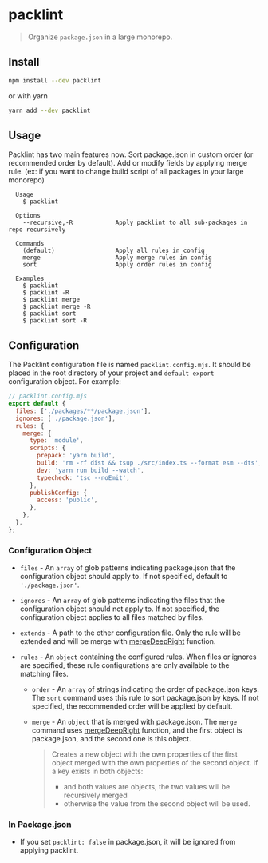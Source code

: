 # packlint

> Organize `package.json` in a large monorepo.

## Install

```sh
npm install --dev packlint
```

or with yarn

```sh
yarn add --dev packlint
```

## Usage

Packlint has two main features now.
Sort package.json in custom order (or recommended order by default).
Add or modify fields by applying merge rule. (ex: if you want to change build script of all packages in your large monorepo)

```
  Usage
    $ packlint

  Options
    --recursive,-R            Apply packlint to all sub-packages in repo recursively

  Commands
    (default)                 Apply all rules in config
    merge                     Apply merge rules in config
    sort                      Apply order rules in config

  Examples
    $ packlint
    $ packlint -R
    $ packlint merge
    $ packlint merge -R
    $ packlint sort
    $ packlint sort -R
```

## Configuration

The Packlint configuration file is named `packlint.config.mjs`. It should be placed in the root directory of your project and `default export` configuration object. For example:

```js
// packlint.config.mjs
export default {
  files: ['./packages/**/package.json'],
  ignores: ['./package.json'],
  rules: {
    merge: {
      type: 'module',
      scripts: {
        prepack: 'yarn build',
        build: 'rm -rf dist && tsup ./src/index.ts --format esm --dts',
        dev: 'yarn run build --watch',
        typecheck: 'tsc --noEmit',
      },
      publishConfig: {
        access: 'public',
      },
    },
  },
};
```

### Configuration Object

- `files` - An `array` of glob patterns indicating package.json that the configuration object should apply to. If not specified, default to `'./package.json'`.
- `ignores` - An `array` of glob patterns indicating the files that the configuration object should not apply to. If not specified, the configuration object applies to all files matched by files.
- `extends` - A path to the other configuration file. Only the rule will be extended and will be merge with [mergeDeepRight](https://ramdajs.com/docs/#mergeDeepRight) function.
- `rules` - An `object` containing the configured rules. When files or ignores are specified, these rule configurations are only available to the matching files.

  - `order` - An `array` of strings indicating the order of package.json keys. The `sort` command uses this rule to sort package.json by keys. If not specified, the recommended order will be applied by default.
  - `merge` - An `object` that is merged with package.json. The `merge` command uses [mergeDeepRight](https://ramdajs.com/docs/#mergeDeepRight) function, and the first object is package.json, and the second one is this object.

    >

    > Creates a new object with the own properties of the first object merged with the own properties of the second object. If a key exists in both objects:
    >
    > - and both values are objects, the two values will be recursively merged
    > - otherwise the value from the second object will be used.

### In Package.json

- If you set `packlint: false` in package.json, it will be ignored from applying packlint.
